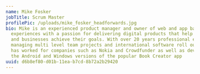 ```yaml
---
name: Mike Fosker
jobTitle: Scrum Master
profilePic: /uploads/mike_fosker_headforwards.jpg
bio: Mike is an experienced product manager and owner of web and app based
  experiences with a passion for delivering digital products that help people
  and businesses achieve their goals. With over 20 years professional experience
  managing multi level team projects and international software roll outs, he
  has worked for companies such as Nokia and Crowdfunder as well as developing
  the Android and Windows versions of the popular Book Creator app
uuid: d6b8ef80-d01b-11ea-b7cd-8b72a2b29420
---
```

